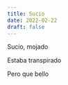 ```yaml
---
title: Sucio
date: 2022-02-22
draft: false
---
```


Sucio, mojado

Estaba transpirado

Pero que bello